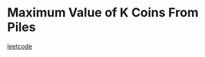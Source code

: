 Maximum Value of K Coins From Piles
===================================
[leetcode](https://leetcode.com/problems/maximum-value-of-k-coins-from-piles)
